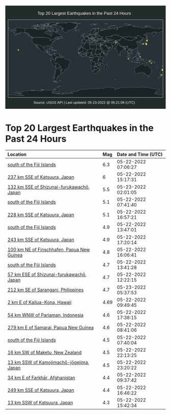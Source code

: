 ![Map](./map.png)

# Top 20 Largest Earthquakes in the Past 24 Hours

| Location | Mag | Date and Time (UTC) |
|:---|:---|:---|
| [south of the Fiji Islands](https://earthquake.usgs.gov/earthquakes/eventpage/us6000hn1e) | 6.3 | 05-22-2022 07:06:27 |
| [237 km SSE of Katsuura, Japan](https://earthquake.usgs.gov/earthquakes/eventpage/us6000hn4d) | 6 | 05-22-2022 15:17:31 |
| [132 km SSE of Shizunai-furukawachō, Japan](https://earthquake.usgs.gov/earthquakes/eventpage/us6000hn6m) | 5.5 | 05-23-2022 02:01:05 |
| [south of the Fiji Islands](https://earthquake.usgs.gov/earthquakes/eventpage/us6000hn2d) | 5.1 | 05-22-2022 07:41:40 |
| [228 km SSE of Katsuura, Japan](https://earthquake.usgs.gov/earthquakes/eventpage/us6000hn4w) | 5.1 | 05-22-2022 16:57:21 |
| [south of the Fiji Islands](https://earthquake.usgs.gov/earthquakes/eventpage/us6000hn42) | 4.9 | 05-22-2022 13:47:01 |
| [243 km SSE of Katsuura, Japan](https://earthquake.usgs.gov/earthquakes/eventpage/us6000hn50) | 4.9 | 05-22-2022 17:20:14 |
| [100 km NE of Finschhafen, Papua New Guinea](https://earthquake.usgs.gov/earthquakes/eventpage/us6000hn4p) | 4.8 | 05-22-2022 16:06:41 |
| [south of the Fiji Islands](https://earthquake.usgs.gov/earthquakes/eventpage/us6000hn41) | 4.7 | 05-22-2022 13:41:28 |
| [57 km ESE of Shizunai-furukawachō, Japan](https://earthquake.usgs.gov/earthquakes/eventpage/us6000hn3v) | 4.7 | 05-22-2022 12:22:15 |
| [212 km SE of Sarangani, Philippines](https://earthquake.usgs.gov/earthquakes/eventpage/us6000hn7n) | 4.7 | 05-23-2022 05:37:53 |
| [2 km E of Kailua-Kona, Hawaii](https://earthquake.usgs.gov/earthquakes/eventpage/hv73019747) | 4.69 | 05-22-2022 09:49:45 |
| [54 km WNW of Pariaman, Indonesia](https://earthquake.usgs.gov/earthquakes/eventpage/us6000hn51) | 4.6 | 05-22-2022 17:38:15 |
| [279 km E of Samarai, Papua New Guinea](https://earthquake.usgs.gov/earthquakes/eventpage/us6000hn39) | 4.6 | 05-22-2022 08:41:06 |
| [south of the Fiji Islands](https://earthquake.usgs.gov/earthquakes/eventpage/us6000hn2c) | 4.5 | 05-22-2022 07:40:04 |
| [16 km SW of Maketu, New Zealand](https://earthquake.usgs.gov/earthquakes/eventpage/us6000hn60) | 4.5 | 05-22-2022 22:13:25 |
| [13 km SSW of Kamojimachō-jōgejima, Japan](https://earthquake.usgs.gov/earthquakes/eventpage/us6000hn6b) | 4.5 | 05-22-2022 23:20:22 |
| [34 km E of Farkhār, Afghanistan](https://earthquake.usgs.gov/earthquakes/eventpage/us6000hn2y) | 4.4 | 05-22-2022 09:37:42 |
| [249 km SSE of Katsuura, Japan](https://earthquake.usgs.gov/earthquakes/eventpage/us6000hn4t) | 4.4 | 05-22-2022 16:46:22 |
| [13 km SSW of Katsuura, Japan](https://earthquake.usgs.gov/earthquakes/eventpage/us6000hn4j) | 4.3 | 05-22-2022 15:42:34 |

